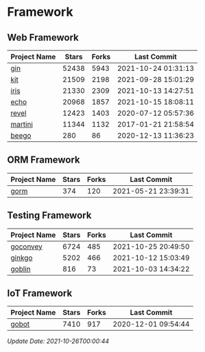 # Framework

## Web Framework
| Project Name | Stars | Forks | Last Commit |
| ------------ | ----- | ----- | ----------- |
| [gin](https://github.com/gin-gonic/gin) | 52438 | 5943 | 2021-10-24 01:31:13 |
| [kit](https://github.com/go-kit/kit) | 21509 | 2198 | 2021-09-28 15:01:29 |
| [iris](https://github.com/kataras/iris) | 21330 | 2309 | 2021-10-13 14:27:51 |
| [echo](https://github.com/labstack/echo) | 20968 | 1857 | 2021-10-15 18:08:11 |
| [revel](https://github.com/revel/revel) | 12423 | 1403 | 2020-07-12 05:57:36 |
| [martini](https://github.com/go-martini/martini) | 11344 | 1132 | 2017-01-21 21:58:54 |
| [beego](https://github.com/astaxie/beego) | 280 | 86 | 2020-12-13 11:36:23 |

## ORM Framework
| Project Name | Stars | Forks | Last Commit |
| ------------ | ----- | ----- | ----------- |
| [gorm](https://github.com/jinzhu/gorm) | 374 | 120 | 2021-05-21 23:39:31 |

## Testing Framework
| Project Name | Stars | Forks | Last Commit |
| ------------ | ----- | ----- | ----------- |
| [goconvey](https://github.com/smartystreets/goconvey) | 6724 | 485 | 2021-10-25 20:49:50 |
| [ginkgo](https://github.com/onsi/ginkgo) | 5202 | 466 | 2021-10-12 15:03:49 |
| [goblin](https://github.com/franela/goblin) | 816 | 73 | 2021-10-03 14:34:22 |

## IoT Framework
| Project Name | Stars | Forks | Last Commit |
| ------------ | ----- | ----- | ----------- |
| [gobot](https://github.com/hybridgroup/gobot) | 7410 | 917 | 2020-12-01 09:54:44 |

*Update Date: 2021-10-26T00:00:44*